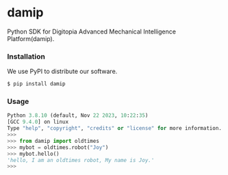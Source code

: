 # damip

Python SDK for Digitopia Advanced Mechanical Intelligence Platform(damip).

### Installation

We use PyPI to distribute our software.

```sh
$ pip install damip
```


### Usage

```python
Python 3.8.10 (default, Nov 22 2023, 10:22:35) 
[GCC 9.4.0] on linux
Type "help", "copyright", "credits" or "license" for more information.
>>>
>>> from damip import oldtimes
>>> mybot = oldtimes.robot("Joy")
>>> mybot.hello()
'hello, I am an oldtimes robot, My name is Joy.'
>>>
```
